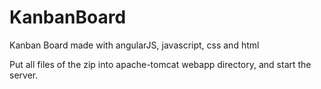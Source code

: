 # KanbanBoard
Kanban Board made with angularJS, javascript, css and html

Put all files of the zip into apache-tomcat webapp directory, and start the server.
